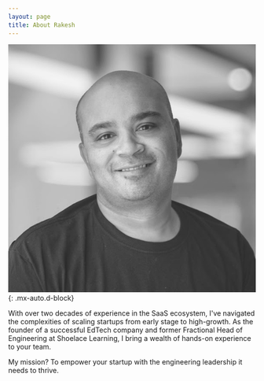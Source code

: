 ```yaml
---
layout: page
title: About Rakesh
---
```


![Rakesh Kamath](rk.jpg){: .mx-auto.d-block}

With over two decades of experience in the SaaS ecosystem, I've navigated the complexities of scaling startups from early stage to high-growth. As the founder of a successful EdTech company and former Fractional Head of Engineering at Shoelace Learning, I bring a wealth of hands-on experience to your team.

My mission? To empower your startup with the engineering leadership it needs to thrive.


